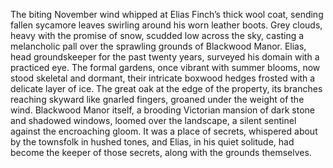 The biting November wind whipped at Elias Finch’s thick wool coat, sending fallen sycamore leaves swirling around his worn leather boots.  Grey clouds, heavy with the promise of snow, scudded low across the sky, casting a melancholic pall over the sprawling grounds of Blackwood Manor.  Elias, head groundskeeper for the past twenty years, surveyed his domain with a practiced eye. The formal gardens, once vibrant with summer blooms, now stood skeletal and dormant, their intricate boxwood hedges frosted with a delicate layer of ice. The great oak at the edge of the property, its branches reaching skyward like gnarled fingers, groaned under the weight of the wind.  Blackwood Manor itself, a brooding Victorian mansion of dark stone and shadowed windows, loomed over the landscape, a silent sentinel against the encroaching gloom.  It was a place of secrets, whispered about by the townsfolk in hushed tones, and Elias, in his quiet solitude, had become the keeper of those secrets, along with the grounds themselves.
